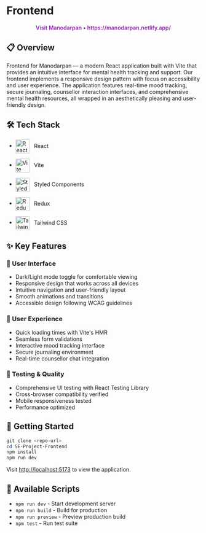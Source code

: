 # Frontend

<div align="center">
  <a href="https://manodarpan.netlify.app/" style="color:#8E24AA; text-decoration:none; font-weight:600">Visit Manodarpan • https://manodarpan.netlify.app/</a>
</div>

## 📋 Overview
Frontend for Manodarpan — a modern React application built with Vite that provides an intuitive interface for mental health tracking and support. Our frontend implements a responsive design pattern with focus on accessibility and user experience. The application features real-time mood tracking, secure journaling, counsellor interaction interfaces, and comprehensive mental health resources, all wrapped in an aesthetically pleasing and user-friendly design.

## 🛠️ Tech Stack

- <img src="https://raw.githubusercontent.com/reactjs/reactjs.org/main/src/icons/logo.svg" alt="React" width="36" style="vertical-align:middle; margin-right:8px"/> React

- <img src="https://vitejs.dev/logo.svg" alt="Vite" width="36" style="vertical-align:middle; margin-right:8px"/> Vite

- <img src="https://raw.githubusercontent.com/styled-components/brand/master/styled-components.png" alt="Styled Components" width="36" style="vertical-align:middle; margin-right:8px"/> Styled Components

- <img src="https://raw.githubusercontent.com/reduxjs/redux/master/logo/logo.png" alt="Redux" width="36" style="vertical-align:middle; margin-right:8px"/> Redux

- <img src="https://tailwindcss.com/_next/static/media/tailwindcss-mark.79614a5f61617ba49a0891494521226b.svg" alt="Tailwind CSS" width="36" style="vertical-align:middle; margin-right:8px"/> Tailwind CSS

## ✨ Key Features

### 🎨 User Interface
- Dark/Light mode toggle for comfortable viewing
- Responsive design that works across all devices
- Intuitive navigation and user-friendly layout
- Smooth animations and transitions
- Accessible design following WCAG guidelines

### 💫 User Experience
- Quick loading times with Vite's HMR
- Seamless form validations
- Interactive mood tracking interface
- Secure journaling environment
- Real-time counsellor chat integration

### 🧪 Testing & Quality
- Comprehensive UI testing with React Testing Library
- Cross-browser compatibility verified
- Mobile responsiveness tested
- Performance optimized

## 🏃 Getting Started
```powershell
git clone <repo-url>
cd SE-Project-Frontend
npm install
npm run dev
```

Visit [http://localhost:5173](http://localhost:5173) to view the application.

## 📜 Available Scripts
- `npm run dev` - Start development server
- `npm run build` - Build for production
- `npm run preview` - Preview production build
- `npm test` - Run test suite
